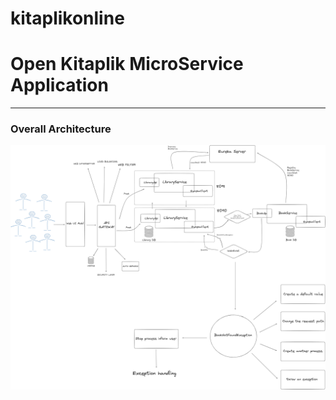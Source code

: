 # kitaplikonline
# Open Kitaplik MicroService Application

---
### Overall Architecture
![Overall Architecture](assets/micoserv2.png)
